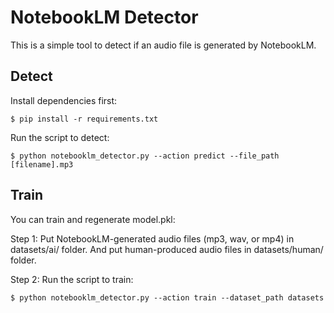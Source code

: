 # NotebookLM Detector

This is a simple tool to detect if an audio file is generated by NotebookLM.

## Detect

Install dependencies first:

```shell
$ pip install -r requirements.txt
```

Run the script to detect:
```shell
$ python notebooklm_detector.py --action predict --file_path [filename].mp3
```

## Train

You can train and regenerate model.pkl:

Step 1: Put NotebookLM-generated audio files (mp3, wav, or mp4) in datasets/ai/ folder. 
And put human-produced audio files in datasets/human/ folder.  

Step 2: Run the script to train:
```shell
$ python notebooklm_detector.py --action train --dataset_path datasets
```